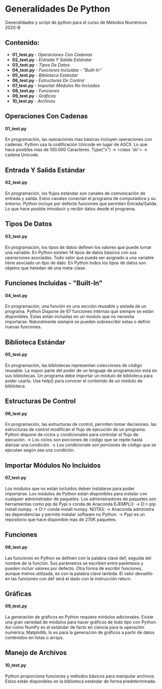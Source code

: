 # Generalidades De Python
Generalidades y script de python para el curso de Métodos Numéricos 2020-B

## Contenido:

* **01_test.py** - _Operaciones Con Cadenas_
* **02_test.py** - _Entrada Y Salida Estándar_
* **03_test.py** - _Tipos De Datos_
* **04_test.py** - _Funciones Incluidas - "Built-In"_
* **05_test.py** - _Biblioteca Estándar_
* **06_test.py** - _Estructuras De Control_
* **07_test.py** - _Importar Módulos No Incluidos_
* **08_test.py** - _Funciones_
* **09_test.py** - _Gráficas_
* **10_test.py** - _Archivos_

## Operaciones Con Cadenas
#### 01_test.py
En programación, las operaciones mas básicas incluyen operaciones con cadenas.
Python usa la codificación Unicode en lugar de ASCII.
Lo que hace posibles mas de 100.000 Caracteres.
Type("x") → <class 'str'> → cadena Unicode. 

## Entrada Y Salida Estándar
#### 02_test.py
En programación, los flujos estándar son canales de comunicación de entrada y salida.
Estos canales conectan el programa de computadora y su entorno.
Python incluye por defecto funciones que permiten Entrada/Salida.
Lo que hace posible introducir y recibir datos desde el programa. 

## Tipos De Datos  
#### 03_test.py
En programación, los tipos de datos definen los valores que puede tomar una variable.
En Python existen 14 tipos de datos básicos con sus operaciones asociadas.
Todo valor que pueda ser asignado a una variable tiene asociado un tipo de dato.
En Python todos los tipos de datos son objetos que heredan de una meta-clase.  

## Funciones Incluidas - "Built-In"
#### 04_test.py
En programación, una función es una sección reusable y aislada de un programa.
Python Dispone de 67 funciones internas que siempre se están disponibles.
Estas están incluidas en un modulo que no necesita importarse.
Naturalmente siempre se pueden sobrescribir estas o definir nuevas funciones. 

## Biblioteca Estándar  
#### 05_test.py
En programación, las bibliotecas representan colecciones de código reusable.
La mayor parte del poder de un lenguaje de programación está en sus bibliotecas.
Un programa debe importar un módulo de biblioteca para poder usarlo.
Use help() para conocer el contenido de un módulo de biblioteca.

## Estructuras De Control
#### 06_test.py
En programación, las estructuras de control, permiten tomar decisiones.
las estructuras de control modifican el flujo de ejecución de un programa.
Python dispone de ciclos y condicionales para controlar el flujo de ejecución.
→ Los ciclos son porciones de código que se repite hasta alanzar una condición.
→ Los condicionale son porciones de código que se ejecutan según sea una condición. 

## Importar Módulos No Incluidos
#### 07_test.py
Los módulos que no están incluidos deben instalarse para poder importarse.
Los módulos de Python están disponibles para instalar con cualquier administrador de paquetes.
Los administradores de paquetes son herramientas como pip de Pypi o conda de Anaconda
EJEMPLO:
→ D:\> pip install numpy.
→ D:\> conda install numpy.
NOTAS:
→ Anaconda administra las dependencias y permite instalar software no Python. 
→ Pypi es un repositorio que hace disponible mas de 270K paquetes. 

## Funciones
#### 08_test.py
Las funciones en Python se definen con la palabra clave def, seguida del nombre de la función.
Sus parámetros se escriben entre paréntesis y pueden incluir valores por defecto.
Otra forma de escribir funciones, aunque menos utilizada, es con la palabra clave lambda.
El valor devuelto en las funciones con def será el dado con la instrucción return. 

## Gráficas
#### 09_test.py
La generación de gráficos en Python requiere módulos adicionales.
Existe una gran variedad de módulos para hacer gráficos de todo tipo con Python.
Asi como  NumPy es el estándar de facto en ciencia para la operación numérica;
Matplotlib, lo es para la generación de gráficos a partir de datos contenidos en listas o arrays. 

## Manejo de Archivos
#### 10_test.py
Python proporciona funciones y métodos básicos para manipular archivos.
Estos están disponibles en la biblioteca estándar de forma predeterminada.
